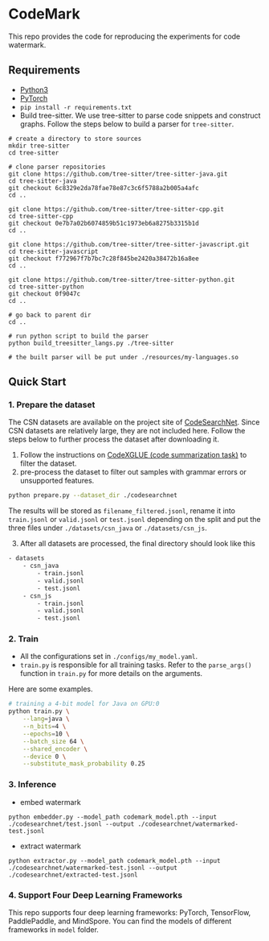 # CodeMark

This repo provides the code for reproducing the experiments for code watermark. 

## Requirements

* [Python3](https://www.linuxbabe.com/ubuntu/install-python-3-6-ubuntu-16-04-16-10-17-04) 
* [PyTorch](https://pytorch.org/)
* `pip install -r requirements.txt`
* Build tree-sitter. We use tree-sitter to parse code snippets and construct graphs. Follow the steps below to build a parser for `tree-sitter`.

```shell
# create a directory to store sources
mkdir tree-sitter
cd tree-sitter

# clone parser repositories
git clone https://github.com/tree-sitter/tree-sitter-java.git
cd tree-sitter-java
git checkout 6c8329e2da78fae78e87c3c6f5788a2b005a4afc
cd ..

git clone https://github.com/tree-sitter/tree-sitter-cpp.git
cd tree-sitter-cpp
git checkout 0e7b7a02b6074859b51c1973eb6a8275b3315b1d
cd ..

git clone https://github.com/tree-sitter/tree-sitter-javascript.git
cd tree-sitter-javascript
git checkout f772967f7b7bc7c28f845be2420a38472b16a8ee
cd ..

git clone https://github.com/tree-sitter/tree-sitter-python.git
cd tree-sitter-python
git checkout 0f9047c
cd ..

# go back to parent dir
cd ..

# run python script to build the parser
python build_treesitter_langs.py ./tree-sitter

# the built parser will be put under ./resources/my-languages.so
```

## Quick Start

### 1. Prepare the dataset

The CSN datasets are available on the project site of [CodeSearchNet](https://github.com/github/CodeSearchNet). Since CSN datasets are relatively large, they are not included here. Follow the steps below to further process the dataset after downloading it.

1. Follow the instructions on [CodeXGLUE (code summarization task)](https://github.com/microsoft/CodeXGLUE/tree/main/Code-Text/code-to-text) to filter the dataset.
2. pre-process the dataset to filter out samples with grammar errors or unsupported features.

```sh
python prepare.py --dataset_dir ./codesearchnet
```

The results will be stored as `filename_filtered.jsonl`, rename it into `train.jsonl` or `valid.jsonl` or `test.jsonl` depending on the split and put the three files under `./datasets/csn_java` or `./datasets/csn_js`.

3. After all datasets are processed, the final directory should look like this

```txt
- datasets
    - csn_java
        - train.jsonl
        - valid.jsonl
        - test.jsonl
    - csn_js
        - train.jsonl
        - valid.jsonl
        - test.jsonl
```


### 2. Train 

* All the configurations set in `./configs/my_model.yaml`.
* `train.py` is responsible for all training tasks. Refer to the `parse_args()` function in `train.py` for more details on the arguments.

Here are some examples.

```sh
# training a 4-bit model for Java on GPU:0
python train.py \
    --lang=java \
    --n_bits=4 \
    --epochs=10 \
    --batch_size 64 \
    --shared_encoder \
    --device 0 \
    --substitute_mask_probability 0.25
```


### 3. Inference
* embed watermark

`python embedder.py --model_path codemark_model.pth --input ./codesearchnet/test.jsonl --output ./codesearchnet/watermarked-test.jsonl` 

* extract watermark

`python extractor.py --model_path codemark_model.pth --input ./codesearchnet/watermarked-test.jsonl --output ./codesearchnet/extracted-test.jsonl`

### 4. Support Four Deep Learning Frameworks
This repo supports four deep learning frameworks: PyTorch, TensorFlow, PaddlePaddle, and MindSpore. You can find the models of different frameworks in `model` folder.
